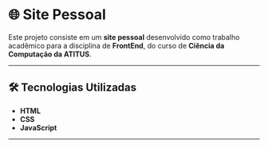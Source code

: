 # 🌐 Site Pessoal 
Este projeto consiste em um **site pessoal** desenvolvido como trabalho acadêmico para a disciplina de **FrontEnd**, do curso de **Ciência da Computação da ATITUS**.  

---

## 🛠️ Tecnologias Utilizadas

- **HTML**  
- **CSS**  
- **JavaScript**  

---
